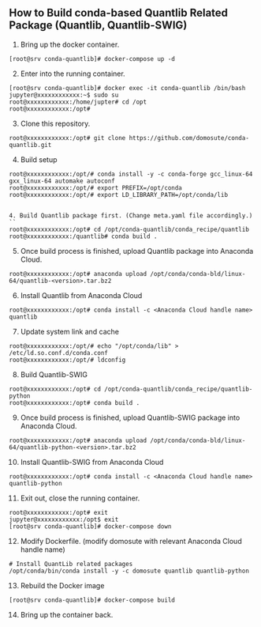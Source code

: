 ## How to Build conda-based Quantlib Related Package (Quantlib, Quantlib-SWIG)

1. Bring up the docker container.
```
[root@srv conda-quantlib]# docker-compose up -d
```

2. Enter into the running container.
```
[root@srv conda-quantlib]# docker exec -it conda-quantlib /bin/bash
jupyter@xxxxxxxxxxxx:~$ sudo su
root@xxxxxxxxxxxx:/home/jupter# cd /opt
root@xxxxxxxxxxxx:/opt#
```

3. Clone this repository.
```
root@xxxxxxxxxxxx:/opt# git clone https://github.com/domosute/conda-quantlib.git
```

4. Build setup
```
root@xxxxxxxxxxxx:/opt/# conda install -y -c conda-forge gcc_linux-64 gxx_linux-64 automake autoconf
root@xxxxxxxxxxxx:/opt/# export PREFIX=/opt/conda
root@xxxxxxxxxxxx:/opt/# export LD_LIBRARY_PATH=/opt/conda/lib


4. Build Quantlib package first. (Change meta.yaml file accordingly.)
``
root@xxxxxxxxxxxx:/opt# cd /opt/conda-quantlib/conda_recipe/quantlib
root@xxxxxxxxxxxx:/quantlib# conda build .
```

5. Once build process is finished, upload Quantlib package into Anaconda Cloud.
```
root@xxxxxxxxxxxx:/opt# anaconda upload /opt/conda/conda-bld/linux-64/quantlib-<version>.tar.bz2
```

6. Install Quantlib from Anaconda Cloud
```
root@xxxxxxxxxxxx:/opt# conda install -c <Anaconda Cloud handle name> quantlib
```

7. Update system link and cache
```
root@xxxxxxxxxxxx:/opt/# echo "/opt/conda/lib" > /etc/ld.so.conf.d/conda.conf
root@xxxxxxxxxxxx:/opt/# ldconfig
```

8. Build Quantlib-SWIG
```
root@xxxxxxxxxxxx:/opt# cd /opt/conda-quantlib/conda_recipe/quantlib-python
root@xxxxxxxxxxxx:/opt# conda build .
```

9. Once build process is finished, upload Quantlib-SWIG package into Anaconda Cloud.
```
root@xxxxxxxxxxxx:/opt# anaconda upload /opt/conda/conda-bld/linux-64/quantlib-python-<version>.tar.bz2
```

10. Install Quantlib-SWIG from Anaconda Cloud
```
root@xxxxxxxxxxxx:/opt# conda install -c <Anaconda Cloud handle name> quantlib-python
```

11. Exit out, close the running container.
```
root@xxxxxxxxxxxx:/opt# exit
jupyter@xxxxxxxxxxxx:/opt$ exit
[root@srv conda-quantlib]# docker-compose down
```

12. Modify Dockerfile. (modify domosute with relevant Anaconda Cloud handle name)
```
# Install QuantLib related packages
/opt/conda/bin/conda install -y -c domosute quantlib quantlib-python
```

13. Rebuild the Docker image
```
[root@srv conda-quantlib]# docker-compose build
```

14. Bring up the container back.

